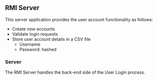 ## RMI Server

This server application provides the user account functionality as follows:

- Create new accounts
- Validate login requests
- Store user account details in a CSV file
    - Username
    - Password: hashed

### Server

The RMI Server handles the back-end side of the User Login process.
